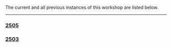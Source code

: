 The current and all previous instances of this workshop are listed below.
<hr>
<div class='workshop-list'>
<h3><a href='https://SciLifeLab-Training.github.io/open-science/2505/'>2505</a></h3><h3><a href='https://SciLifeLab-Training.github.io/open-science/2503/'>2503</a></h3></div>
